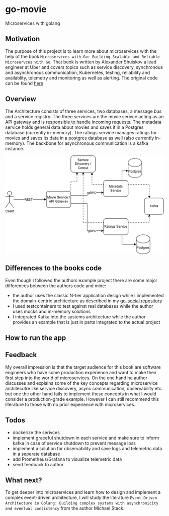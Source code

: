 # go-movie
Microservices with golang

## Motivation
The purpose of this project is to learn more about microservices with the help of the book `Microservices with Go: Building Scalable and Reliable Microservces with Go`. That book is written by Alexander Shuiskov a lead engineer at Uber and covers topics such as service discovery, synchronous and asynchronous communication, Kubernetes, testing, reliability and availablity, telemetry and monitoring as well as alerting.
The original code can be found [here](https://github.com/PacktPublishing/Microservices-with-Go)

## Overview
The Architecture consists of three services, two databases, a message bus and a service registry. The three services are the movie serivce acting as an API gateway and is responsible to handle incoming requests. The metadata service holds general data about movies and saves it in a Postgres database (currently in-memory). The ratings service manages ratings for movies and saves its data in a postgres database as well (also currently in-memory). The backbone for asynchronous communication is a kafka instance.

![Diagram of the architecture](/diagram.drawio.png)

## Differences to the books code
Even though I followed the authors example project there are some major differences between the authors code and mine:
- the author uses the classic N-tier application design while I implemented the domain-centric architecture as described in my [go-social repository](https://github.com/karaMuha/go-social)
- I used testcontainers to test against real databases while the author uses mocks and in-memory solutions
- I integrated Kafka into the systems architecture while the author provides an example that is just in parts integrated to the actual project

## How to run the app

## Feedback
My overall impression is that the target audience for this book are software engineers who have some production experience and want to make their first step into the world of microservices.
On the one hand he author discusses and explains some of the key concepts regarding microservice architecutre like service discovery, async communication, observability etc. but one the other hand fails to implement these concepts in what I would consider a production-grade example.
However I can still recommend this literature to those with no prior experience with microservices.

## Todos
- dockerize the serivces
- implement graceful shutdown in each service and make sure to inform kafka in case of service shutdown to prevent message loss
- implement a solution for observability and save logs and telemetric data in a seperate database
- add Prometheus/Grafana to visualize telemetric data
- send feedback to author

## What next?
To get deeper into microservices and learn how to design and implement a complex event-driven architecture, I will study the literature `Event-Driven Architecture in Golang: Building complex systems with asynchronicity and eventual consistency` from the author Michael Stack.